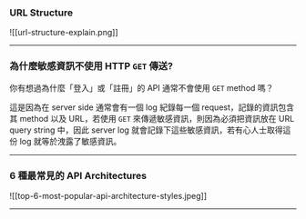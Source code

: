 ### URL Structure

![[url-structure-explain.png]]

---

### 為什麼敏感資訊不使用 HTTP `GET` 傳送?

你有想過為什麼「登入」或「註冊」的 API 通常不會使用 `GET` method 嗎？

這是因為在 server side 通常會有一個 log 紀錄每一個 request，記錄的資訊包含其 method 以及 URL，若使用 `GET` 來傳遞敏感資訊，則因為必須把資訊放在 URL query string 中，因此 server log 就會記錄下這些敏感資訊，若有心人士取得這份 log 就等於洩露了敏感資訊。

---

### 6 種最常見的 API Architectures

![[top-6-most-popular-api-architecture-styles.jpeg]]

---
